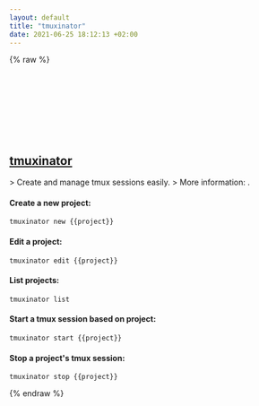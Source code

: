 ```yaml
---
layout: default
title: "tmuxinator"
date: 2021-06-25 18:12:13 +02:00
---
```

{% raw %}
<h2 id="tmuxinator">
  <a href="/en/common/tmuxinator.html">tmuxinator</a> <a href="#tmuxinator"><svg class="icon">
    <use href="/assets/images/unicode_sprite.svg#link" />
  </svg></a>
</h2>
> Create and manage tmux sessions easily.
> More information: <https://github.com/tmuxinator/tmuxinator>.

#### Create a new project:
```shell
tmuxinator new {{project}}
```
#### Edit a project:
```shell
tmuxinator edit {{project}}
```
#### List projects:
```shell
tmuxinator list
```
#### Start a tmux session based on project:
```shell
tmuxinator start {{project}}
```
#### Stop a project's tmux session:
```shell
tmuxinator stop {{project}}
```
{% endraw %}